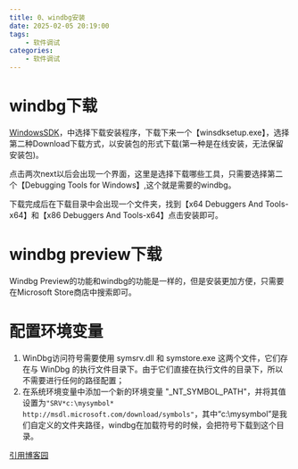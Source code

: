 ```yaml
---
title: 0、windbg安装
date: 2025-02-05 20:19:00
tags:
    - 软件调试
categories:
    - 软件调试
---
```


# windbg下载

[WindowsSDK](https://developer.microsoft.com/zh-cn/windows/downloads/windows-sdk/)，中选择下载安装程序，下载下来一个【winsdksetup.exe】，选择第二种Download下载方式，以安装包的形式下载(第一种是在线安装，无法保留安装包)。

点击两次next以后会出现一个界面，这里是选择下载哪些工具，只需要选择第二个【Debugging Tools for Windows】,这个就是需要的windbg。

下载完成后在下载目录中会出现一个文件夹，找到【x64 Debuggers And Tools-x64】和【x86 Debuggers And Tools-x64】点击安装即可。

# windbg preview下载

Windbg Preview的功能和windbg的功能是一样的，但是安装更加方便，只需要在Microsoft Store商店中搜索即可。

# 配置环境变量

1. WinDbg访问符号需要使用 symsrv.dll 和 symstore.exe 这两个文件，它们存在与 WinDbg 的执行文件目录下。由于它们直接在执行文件的目录下，所以不需要进行任何的路径配置；
2. 在系统环境变量中添加一个新的环境变量 "_NT_SYMBOL_PATH"，并将其值设置为``` "SRV*c:\mysymbol* http://msdl.microsoft.com/download/symbols" ```，其中“c:\mysymbol”是我们自定义的文件夹路径，windbg在加载符号的时候，会把符号下载到这个目录。

[引用博客园](https://www.cnblogs.com/Jeffrey-Chou/articles/11894907.html)

